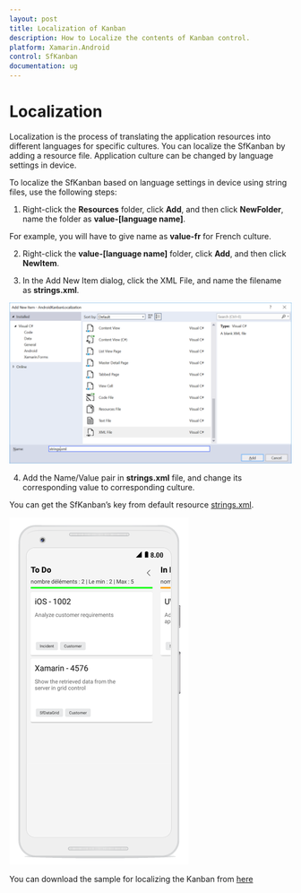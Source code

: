 ```yaml
---
layout: post
title: Localization of Kanban
description: How to Localize the contents of Kanban control.
platform: Xamarin.Android
control: SfKanban
documentation: ug
---
```


# Localization 

Localization is the process of translating the application resources into different languages for specific cultures. You can localize the SfKanban by adding a resource file. Application culture can be changed by language settings in device.

To localize the SfKanban based on language settings in device using string files, use the following steps:

1. Right-click the **Resources** folder, click **Add**, and then click **NewFolder**, name the folder as **value-[language name]**.

For example, you will have to give name as **value-fr** for French culture.

2. Right-click the **value-[language name]** folder, click **Add**, and then click **NewItem**.

3. In the Add New Item dialog, click the XML File, and name the filename as **strings.xml**.

![](kanban_images/AddResource.png)

4. Add the Name/Value pair in **strings.xml** file, and change its corresponding value to corresponding culture.

You can get the SfKanban’s key from default resource [strings.xml](http://www.syncfusion.com/downloads/support/directtrac/general/ze/Strings1939524593.zip).

![](kanban_images/AndroidLocalizedKanban.png)

You can download the sample for localizing the Kanban from [here](http://www.syncfusion.com/downloads/support/directtrac/general/ze/AndroidKanbanLocalization-2117266056.zip)